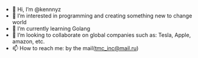 - 👋 Hi, I’m @kennnyz
- 👀 I’m interested in programming and creating something new to change world 
- 🌱 I’m currently learning Golang
- 💞️ I’m looking to collaborate on global companies such as: Tesla, Apple, amazon, etc.
- 📫 How to reach me: by the mail(tmc_inc@mail.ru)

<!---
kennnyz/kennnyz is a ✨ special ✨ repository because its `README.md` (this file) appears on your GitHub profile.
You can click the Preview link to take a look at your changes.
--->
